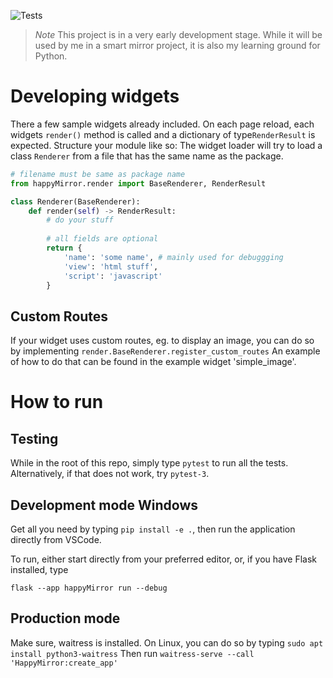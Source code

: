 ![Tests](https://github.com/lugipfupf/HappyMirror/actions/workflows/.github/workflows/python-app.yml/badge.svg)


> *_Note_*
> This project is in a very early development stage. While it will be used by me in a smart mirror project,
> it is also my learning ground for Python.

# Developing widgets
There a few sample widgets already included. On each page reload, each widgets `render()` method is called and
a dictionary of type`RenderResult` is expected. Structure your module like so:
The widget loader will try to load a class `Renderer` from a file that has the same name as the package.

```python
# filename must be same as package name
from happyMirror.render import BaseRenderer, RenderResult

class Renderer(BaseRenderer):
    def render(self) -> RenderResult:
        # do your stuff
        
        # all fields are optional
        return {
            'name': 'some name', # mainly used for debuggging
            'view': 'html stuff',
            'script': 'javascript'
        }
```

## Custom Routes
If your widget uses custom routes, eg. to display an image, you can do so by implementing `render.BaseRenderer.register_custom_routes`
An example of how to do that can be found in the example widget 'simple_image'.

# How to run
## Testing
While in the root of this repo, simply type `pytest` to run all the tests. Alternatively, if that does not work,
try `pytest-3`.

## Development mode Windows
Get all you need by typing `pip install -e .`, then run the application directly from VSCode.

To run, either start directly from your preferred editor, or, if you have Flask installed, type
```shell
flask --app happyMirror run --debug
```

## Production mode
Make sure, waitress is installed. On Linux, you can do so by typing `sudo apt install python3-waitress`
Then run `waitress-serve --call 'HappyMirror:create_app'`
